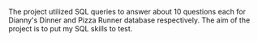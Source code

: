 The project utilized SQL queries to answer about 10 questions each for Dianny's Dinner and Pizza Runner database respectively.
The aim of the project is to put my SQL skills to test.
